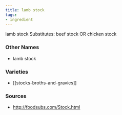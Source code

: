 ```yaml
---
title: lamb stock
tags:
- ingredient
---
```

lamb stock Substitutes: beef stock OR chicken stock

### Other Names

* lamb stock

### Varieties

* [[stocks-broths-and-gravies]]

### Sources
* http://foodsubs.com/Stock.html
